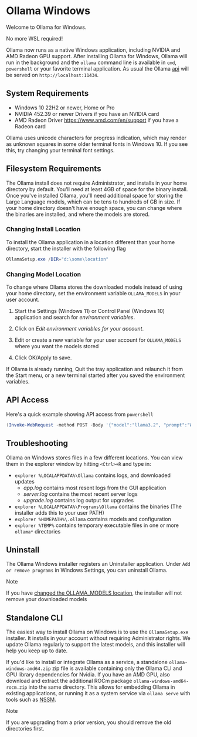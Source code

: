 # Ollama Windows

Welcome to Ollama for Windows.

No more WSL required!

Ollama now runs as a native Windows application, including NVIDIA and AMD Radeon GPU support.
After installing Ollama for Windows, Ollama will run in the background and
the `ollama` command line is available in `cmd`, `powershell` or your favorite
terminal application. As usual the Ollama [api](./api.md) will be served on
`http://localhost:11434`.

## System Requirements

* Windows 10 22H2 or newer, Home or Pro
* NVIDIA 452.39 or newer Drivers if you have an NVIDIA card
* AMD Radeon Driver https://www.amd.com/en/support if you have a Radeon card

Ollama uses unicode characters for progress indication, which may render as unknown squares in some older terminal fonts in Windows 10. If you see this, try changing your terminal font settings.

## Filesystem Requirements

The Ollama install does not require Administrator, and installs in your home directory by default.  You'll need at least 4GB of space for the binary install.  Once you've installed Ollama, you'll need additional space for storing the Large Language models, which can be tens to hundreds of GB in size.  If your home directory doesn't have enough space, you can change where the binaries are installed, and where the models are stored.

### Changing Install Location

To install the Ollama application in a location different than your home directory, start the installer with the following flag

```powershell
OllamaSetup.exe /DIR="d:\some\location"
```

### Changing Model Location

To change where Ollama stores the downloaded models instead of using your home directory, set the environment variable `OLLAMA_MODELS` in your user account.

1. Start the Settings (Windows 11) or Control Panel (Windows 10) application and search for _environment variables_.

2. Click on _Edit environment variables for your account_.

3. Edit or create a new variable for your user account for `OLLAMA_MODELS` where you want the models stored

4. Click OK/Apply to save.

If Ollama is already running, Quit the tray application and relaunch it from the Start menu, or a new terminal started after you saved the environment variables.

## API Access

Here's a quick example showing API access from `powershell`

```powershell
(Invoke-WebRequest -method POST -Body '{"model":"llama3.2", "prompt":"Why is the sky blue?", "stream": false}' -uri http://localhost:11434/api/generate ).Content | ConvertFrom-json
```

## Troubleshooting

Ollama on Windows stores files in a few different locations.  You can view them in
the explorer window by hitting `<Ctrl>+R` and type in:
- `explorer %LOCALAPPDATA%\Ollama` contains logs, and downloaded updates
    - *app.log* contains most resent logs from the GUI application
    - *server.log* contains the most recent server logs
    - *upgrade.log* contains log output for upgrades
- `explorer %LOCALAPPDATA%\Programs\Ollama` contains the binaries (The installer adds this to your user PATH)
- `explorer %HOMEPATH%\.ollama` contains models and configuration
- `explorer %TEMP%` contains temporary executable files in one or more `ollama*` directories

## Uninstall

The Ollama Windows installer registers an Uninstaller application.  Under `Add or remove programs` in Windows Settings, you can uninstall Ollama.

> [!NOTE]
> If you have [changed the OLLAMA_MODELS location](#changing-model-location), the installer will not remove your downloaded models


## Standalone CLI

The easiest way to install Ollama on Windows is to use the `OllamaSetup.exe`
installer. It installs in your account without requiring Administrator rights.
We update Ollama regularly to support the latest models, and this installer will
help you keep up to date.

If you'd like to install or integrate Ollama as a service, a standalone
`ollama-windows-amd64.zip` zip file is available containing only the Ollama CLI
and GPU library dependencies for Nvidia.  If you have an AMD GPU, also download
and extract the additional ROCm package `ollama-windows-amd64-rocm.zip` into the
same directory.  This allows for embedding Ollama in existing applications, or
running it as a system service via `ollama serve` with tools such as
[NSSM](https://nssm.cc/). 

> [!NOTE]  
> If you are upgrading from a prior version, you should remove the old directories first.
